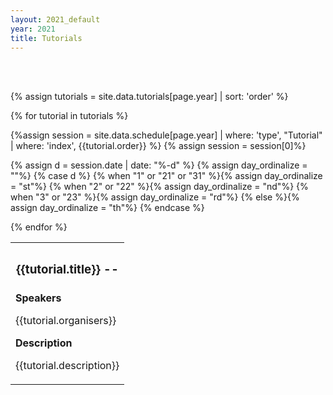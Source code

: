 ```yaml
---
layout: 2021_default
year: 2021
title: Tutorials
---
```


<br><br>

{% assign tutorials = site.data.tutorials[page.year] | sort: 'order' %}

{% for tutorial in tutorials %}

{%assign session = site.data.schedule[page.year] | where: 'type', "Tutorial" | where: 'index', {{tutorial.order}}  %}
{% assign session = session[0]%}

<table class="table  table-striped" id="Tutorial{{tutorial.order}}">
<tr class="bg-dark text-light">
   <th style="text-align:center;"><h3>{{tutorial.title}} --</h3></th>
</tr>
<tr>
	{% assign d = session.date | date: "%-d" %}
	{% assign day_ordinalize = ""%}
	{% case d %}
	  {% when "1" or "21" or "31" %}{% assign day_ordinalize = "st"%}
	  {% when "2" or "22" %}{% assign day_ordinalize = "nd"%}
	  {% when "3" or "23" %}{% assign day_ordinalize = "rd"%}
	  {% else %}{% assign day_ordinalize = "th"%}
	{% endcase %}
	<!--<td style="text-align:center;">
		<a href="{{site.url}}/schedule/#Day{{session.day}}Round{{session.round}}">	
			{{ session.date | date: "%A %e" }}{{day_ordinalize}} {{  session.date | date: "%B %Y %H:%M (GMT)" }}
		</a> via {%if session.platform-link %}<a href="{{session.platform-link}}" target="_blank">{{session.platform}}</a>{% else%}{{session.platform}}{%endif%}
	</td>-->
</tr>	
	
<tr>
	<td style="text-align:left;">
		<b>Speakers</b>
		<p>{{tutorial.organisers}}</p>
		<b>Description</b>
		<p>{{tutorial.description}}</p>
	</td>
</tr>	

{% endfor %}
